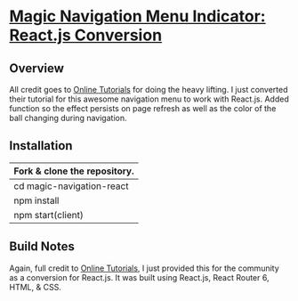 # [Magic Navigation Menu Indicator: React.js Conversion](https://youtu.be/ArTVfdHOB-M)

## Overview
All credit goes to [Online Tutorials](https://www.youtube.com/channel/UCbwXnUipZsLfUckBPsC7Jog) for doing the heavy lifting.
I just converted their tutorial for this awesome navigation menu to work with React.js. Added function so the effect persists
on page refresh as well as the color of the ball changing during navigation.

## Installation
Fork & clone the repository. |
---------------------------- |
cd magic-navigation-react    |
npm install                  |
npm start(client)            |

## Build Notes
Again, full credit to [Online Tutorials](https://www.youtube.com/channel/UCbwXnUipZsLfUckBPsC7Jog), I just provided this
for the community as a conversion for React.js. It was built using React.js, React Router 6, HTML, & CSS.
